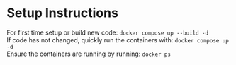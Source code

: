 # Setup Instructions

For first time setup or build new code:
`docker compose up --build -d`\
If code has not changed, quickly run the containers with:
`docker compose up -d`\
Ensure the containers are running by running:
`docker ps`
